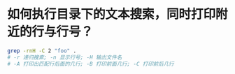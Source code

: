 # 如何执行目录下的文本搜索，同时打印附近的行与行号？

```bash
grep -rnH -C 2 "foo" .
# -r 递归搜索; -n 显示行号; -H 输出文件名
# -A 打印出匹配行后面的几行; -B 打印前面几行; -C 打印前后几行
```